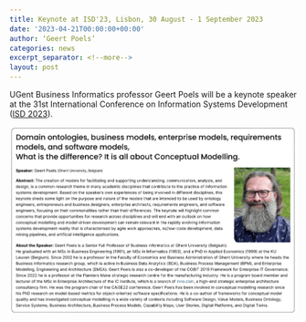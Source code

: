 ```yaml
---
title: Keynote at ISD'23, Lisbon, 30 August - 1 September 2023
date: '2023-04-21T00:00:00+00:00'
author: ‘Geert Poels’
categories: news
excerpt_separator: <!--more-->
layout: post
---
```


UGent Business Informatics professor Geert Poels will be a keynote speaker at the 31st International Conference on Information Systems Development ([ISD 2023](https://isd2023.inesc-id.pt)). 

![](/uploads/KeynoteISD2023.png)
<!--more-->
